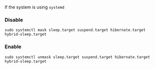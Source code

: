 If the system is using `systemd`
### Disable

```
sudo systemctl mask sleep.target suspend.target hibernate.target hybrid-sleep.target
```

### Enable
```
sudo systemctl unmask sleep.target suspend.target hibernate.target hybrid-sleep.target
```